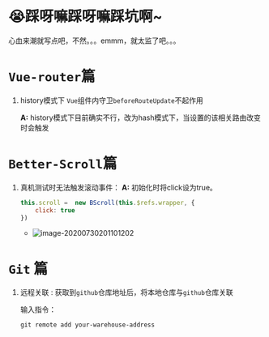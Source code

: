 # 😭踩呀嘛踩呀嘛踩坑啊~

心血来潮就写点吧，不然。。。emmm，就太监了吧。。。







# `Vue-router`篇

1. history模式下 `Vue`组件内守卫`beforeRouteUpdate`不起作用

   **A:**   history模式下目前确实不行，改为hash模式下，当设置的该相关路由改变时会触发











# `Better-Scroll`篇

1. 真机测试时无法触发滚动事件：
   **A:**    初始化时将click设为true。

   ```js
   this.scroll =  new BScroll(this.$refs.wrapper, {
       click: true
   })
   ```

   - ![image-20200730201101202](C:\Users\Samsara\AppData\Roaming\Typora\typora-user-images\image-20200730201101202.png)









# `Git` 篇

1. 远程关联 :
   获取到`github`仓库地址后，将本地仓库与`github`仓库关联

   输入指令： 

   ```
   git remote add your-warehouse-address
   ```

   